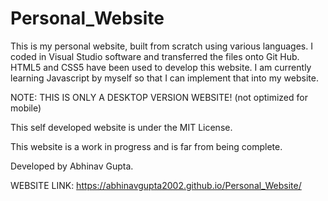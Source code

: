 # Personal_Website
This is my personal website, built from scratch using various languages. I coded in Visual Studio software and transferred the files onto Git Hub.
HTML5 and CSS5 have been used to develop this website. I am currently learning Javascript by myself so that I can implement that into my website.

NOTE: THIS IS ONLY A DESKTOP VERSION WEBSITE! (not optimized for mobile)

This self developed website is under the MIT License.

This website is a work in progress and is far from being complete.

Developed by Abhinav Gupta.

WEBSITE LINK:  https://abhinavgupta2002.github.io/Personal_Website/
